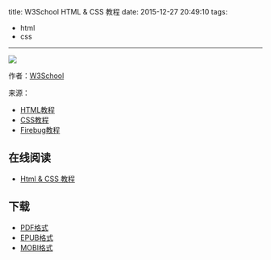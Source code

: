 title: W3School HTML & CSS 教程
date: 2015-12-27 20:49:10
tags:
  - html
  - css
---

![](https://ek8whxe.cloudimg.io/s/width/226/https://www.gitbook.com/cover/book/wizardforcel/w3school-html-css.jpg?build=1450096622817&v=12.0.2)

作者：[W3School](http://www.w3cschool.cc)

来源：

* [HTML教程](http://www.w3cschool.cc/html/html-tutorial.html)
* [CSS教程](http://www.w3cschool.cc/css/css-tutorial.html)
* [Firebug教程](http://www.w3cschool.cc/firebug/firebug-tutorial.html)

<!--more-->

## 在线阅读 ##

* [Html & CSS 教程](https://www.gitbook.com/book/wizardforcel/w3school-html-css/dashboard)

## 下载 ##

* [PDF格式](https://www.gitbook.com/download/pdf/book/wizardforcel/w3school-html-css)
* [EPUB格式](https://www.gitbook.com/download/epub/book/wizardforcel/w3school-html-css)
* [MOBI格式](https://www.gitbook.com/download/mobi/book/wizardforcel/w3school-html-css)